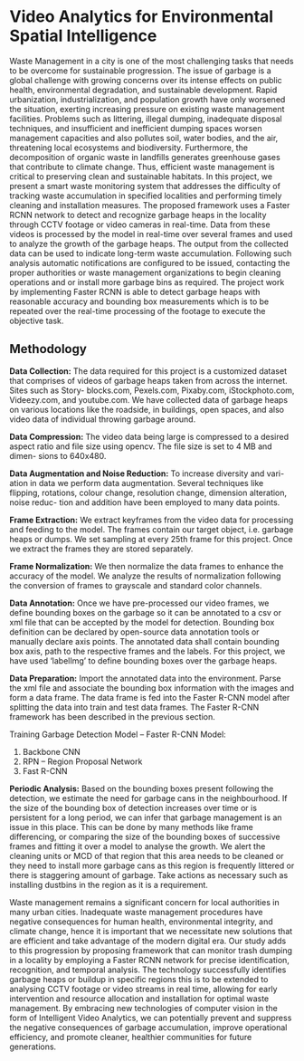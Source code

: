 # Video Analytics for Environmental Spatial Intelligence

Waste Management in a city is one of the most challenging tasks that needs to be overcome for sustainable progression. The issue of garbage is a global challenge with growing concerns over its intense effects on public health, environmental degradation, and sustainable development. Rapid urbanization, industrialization, and population growth have only worsened the situation, exerting increasing pressure on existing waste management facilities. Problems such as littering, illegal dumping, inadequate disposal techniques, and insufficient and inefficient dumping spaces worsen management capacities and also pollutes soil, water bodies, and the air, threatening local ecosystems and biodiversity. Furthermore, the decomposition of organic waste in landfills generates greenhouse gases that contribute to climate change. Thus, efficient waste management is critical to preserving clean and sustainable habitats. In this project, we present a smart waste monitoring system that addresses the difficulty of tracking waste accumulation in specified localities and performing timely cleaning and installation measures. The proposed framework uses a Faster RCNN network to detect and recognize garbage heaps in the locality through CCTV footage or video cameras in real-time. Data from these videos is processed by the model in real-time over several frames and used to analyze the growth of the garbage heaps. The output from the collected data can be used to indicate long-term waste accumulation. Following such analysis automatic notifications are configured to be issued, contacting the proper authorities or waste management organizations to begin cleaning operations and or install more garbage bins as required. The project work by implementing Faster RCNN is able to detect garbage heaps with reasonable accuracy and bounding box measurements which is to be repeated over the real-time processing of the footage to execute the objective task. 

## Methodology
**Data Collection:** The data required for this project is a customized dataset
that comprises of videos of garbage heaps taken from across the internet. Sites such as Story-
blocks.com, Pexels.com, Pixaby.com, iStockphoto.com, Videezy.com, and youtube.com.
We have collected data of garbage heaps on various locations like the roadside,
in buildings, open spaces, and also video data of individual throwing garbage
around.

**Data Compression:** The video data being large is compressed to a desired
aspect ratio and file size using opencv. The file size is set to 4 MB and dimen-
sions to 640x480.

**Data Augmentation and Noise Reduction:** To increase diversity and vari-
ation in data we perform data augmentation. Several techniques like flipping,
rotations, colour change, resolution change, dimension alteration, noise reduc-
tion and addition have been employed to many data points.

**Frame Extraction:** We extract keyframes from the video data for processing
and feeding to the model. The frames contain our target object, i.e. garbage heaps or dumps. We set sampling at every 25th frame for this project. Once we extract the frames they are stored separately.

**Frame Normalization:** We then normalize the data frames to enhance the
accuracy of the model. We analyze the results of normalization following the
conversion of frames to grayscale and standard color channels.

**Data Annotation:** Once we have pre-processed our video frames, we define
bounding boxes on the garbage so it can be annotated to a csv or xml file that
can be accepted by the model for detection. Bounding box definition can be
declared by open-source data annotation tools or manually declare axis points.
The annotated data shall contain bounding box axis, path to the respective
frames and the labels. For this project, we have used ‘labelImg’ to define bounding boxes over the garbage heaps.

**Data Preparation:** Import the annotated data into the environment. Parse the xml file and associate the bounding box information with the images and form a data frame. The data frame is fed into the Faster R-CNN model after splitting the data into train and test data frames. The Faster R-CNN framework has been described in the previous section.

Training Garbage Detection Model – Faster R-CNN Model:
1. Backbone CNN
2. RPN – Region Proposal Network
3. Fast R-CNN

**Periodic Analysis:** Based on the bounding boxes present following the detection, we estimate the need for garbage cans in the neighbourhood. If the size of the bounding box of detection increases over time or is persistent for a long period, we can infer that garbage management is an issue in this place. This can be done by many methods like frame differencing, or comparing the size of the bounding boxes of successive frames and fitting it over a model to analyse the growth. We alert the cleaning units or MCD of that region that this area needs to be cleaned or they need to install more garbage cans as this region is frequently littered or there is staggering amount of garbage. Take actions as necessary such as installing dustbins in the region as it is a requirement.

Waste management remains a significant concern for local authorities in many urban cities. Inadequate waste management procedures have negative consequences for human health, environmental integrity, and climate change, hence it is important that we necessitate new solutions that are efficient and take advantage of the modern digital era. Our study adds to this progression by proposing framework that can monitor trash dumping in a locality by employing a Faster RCNN network for precise identification, recognition, and temporal analysis. The technology successfully identifies garbage heaps or buildup in specific regions this is to be extended to analysing CCTV footage or video streams in real time, allowing for early intervention and resource allocation and installation for optimal waste management.  By embracing new technologies of computer vision in the form of Intelligent Video Analytics, we can potentially prevent and suppress the negative consequences of garbage accumulation, improve operational efficiency, and promote cleaner, healthier communities for future generations.


